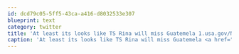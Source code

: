 ```yaml
---
id: dcd79c05-5ff5-43ca-a416-d8032533e307
blueprint: text
category: twitter
title: 'At least its looks like TS Rina will miss Guatemela 1.usa.gov/NpdRo'
caption: 'At least its looks like TS Rina will miss Guatemela <a href="http://1.usa.gov/NpdRo" title="http://1.usa.gov/NpdRo" class="link link_untco">1.usa.gov/NpdRo</a>'
---
```


